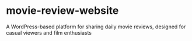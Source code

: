# movie-review-website
A WordPress-based platform for sharing daily movie reviews, designed for casual viewers and film enthusiasts
